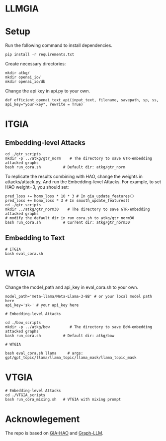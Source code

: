 # LLMGIA

# Setup
Run the following command to install dependencies.
```
pip install -r requirements.txt
```

Create necessary directories:
```
mkdir atkg/
mkdir openai_io/
mkdir openai_io/db
```

Change the api key in api.py to your own.
```
def efficient_openai_text_api(input_text, filename, savepath, sp, ss, api_key="your-key", rewrite = True)
```

# ITGIA

## Embedding-level Attacks
```
cd ./gtr_scripts
mkdir -p ../atkg/gtr_norm    # The directory to save GTR-embedding attacked graphs
bash run_cora.sh          # Default dir: atkg/gtr_norm
```

To replicate the results combining with HAO, change the weights in attacks/attack.py, 
And run the Embedding-level Attacks.
For example, to set HAO weight=3, you should set:

```
pred_loss += homo_loss * 10 * 3 # In gia_update_features()
pred_loss += homo_loss * 3 # In smooth_update_features()
cd ./gtr_scripts
mkdir ../atkg/gtr_norm30    # The directory to save GTR-embedding attacked graphs
# modify the default dir in run_cora.sh to atkg/gtr_norm30
bash run_cora.sh          # Current dir: atkg/gtr_norm30
```

## Embedding to Text
```
# ITGIA
bash eval_cora.sh
```

# WTGIA
Change the model_path and api_key in eval_cora.sh to your own.
```
model_path='meta-llama/Meta-Llama-3-8B' # or your local model path here
api_key='sk-' # your api_key here
```

```
# Embedding-level Attacks

cd ./bow_scripts
mkdir -p ../atkg/bow         # The directory to save BoW-embedding attacked graphs
bash run_cora.sh          # Default dir: atkg/bow

# WTGIA

bash eval_cora.sh llama     # args: gpt/gpt_topic/llama/llama_topic/llama_mask/llama_topic_mask
```

# VTGIA
```
# Embedding-level Attacks
cd ./VTGIA_scripts
bash run_cora_mixing.sh   # VTGIA with mixing prompt
```

# Acknowlegement
The repo is based on [GIA-HAO](https://github.com/LFhase/GIA-HAO) and [Graph-LLM](https://github.com/CurryTang/Graph-LLM).

